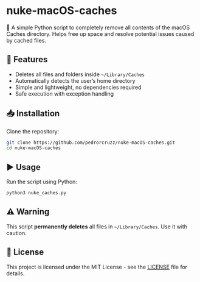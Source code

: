# nuke-macOS-caches

🧹 A simple Python script to completely remove all contents of the macOS Caches directory. Helps free up space and resolve potential issues caused by cached files.

## 🚀 Features
- Deletes all files and folders inside `~/Library/Caches`
- Automatically detects the user’s home directory
- Simple and lightweight, no dependencies required
- Safe execution with exception handling

## 📥 Installation
Clone the repository:  
```sh
git clone https://github.com/pedrorcruzz/nuke-macOS-caches.git
cd nuke-macOS-caches
```

## ▶️ Usage
Run the script using Python:  
```sh
python3 nuke_caches.py
```

## ⚠️ Warning
This script **permanently deletes** all files in `~/Library/Caches`. Use it with caution.

## 📄 License
This project is licensed under the MIT License - see the [LICENSE](LICENSE) file for details.
